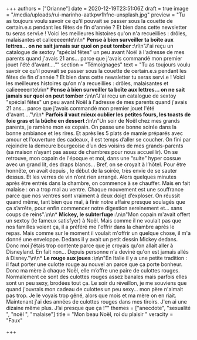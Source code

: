 +++
authors = ["Orianne"]
date = 2020-12-19T23:51:06Z
draft = true
image = "/media/uploads/rui-marinho-aatkpw1hfnc-unsplash.jpg"
preview = "Tu as toujours voulu savoir ce qu'il pouvait se passer sous la couette de certain.e.s pendant les fêtes de fin d'année ? Et bien dans cette newsletter tu seras servi.e ! Voici les meilleures histoires qu'on n'a recueillies : drôles, malaisantes et calieeeeente\n\n* **Pense à bien surveiller ta boîte aux lettres... on ne sait jamais sur quoi on peut tomber  :**\n\n\"J'ai reçu un catalogue de sextoy \"spécial fêtes\" un peu avant Noël à l'adresse de mes parents quand j'avais 21 ans... parce que j'avais commandé mon premier jouet l'été d'avant....\""
section = "Témoignages"
text = "Tu as toujours voulu savoir ce qu'il pouvait se passer sous la couette de certain.e.s pendant les fêtes de fin d'année ? Et bien dans cette newsletter tu seras servi.e ! Voici les meilleures histoires qu'on n'a recueillies : drôles, malaisantes et calieeeeente\n\n* **Pense à bien surveiller ta boîte aux lettres... on ne sait jamais sur quoi on peut tomber  :**\n\n\"J'ai reçu un catalogue de sextoy \"spécial fêtes\" un peu avant Noël à l'adresse de mes parents quand j'avais 21 ans... parce que j'avais commandé mon premier jouet l'été d'avant....\"\n\n* **Parfois il vaut mieux oublier les petites fours,  les toasts de foie gras et la bûche en dessert :**\n\n\"Un soir de Noël chez mes grands parents, je ramène mon ex copain. On passe une bonne soirée dans la bonne ambiance et les rires. Et après les 5 plats de mamie préparés avec amour et l'ouverture des cadeaux, il est temps d’aller se coucher. On fini par rejoindre la demeure bourgeoise d’un des voisins de mes grands-parents (sa maison n’ayant pas assez de chambres pour nous accueillir). On se retrouve, mon copain de l'époque et moi, dans une “suite” hyper cossue avec un grand lit, des draps blancs... Bref, on se croyait à l’hôtel. Pour être honnête, on avait depuis , le début de la soirée, très envie de se sauter dessus. Et les verres de vin n’ont rien arrangé. Alors quelques minutes après être entrés dans la chambre, on commence à se chauffer. Mais en fait malaise : on a trop mal au ventre. Chaque mouvement est une souffrance parce que nos ventres sont vraiment à deux doigt d’exploser. On réussit quand même, tant bien que mal,  à finir notre affaire presque soulagés que ça s’arrête, pour enfin commencer notre digestion sereinement et… sans coups de reins\".\n\n* **Mickey, le subterfuge :**\n\n\"Mon copain m'avait offert un sextoy (le fameux satisfyer) à Noël. Mais comme il ne voulait pas que nos familles voient ça, il a préféré me l'offrir dans la chambre après le repas. Mais comme sur le moment il voulait m'offrir un quelque chose, il m'a donné une enveloppe. Dedans il y avait un petit dessin Mickey dedans. Donc moi j'étais trop contente parce que je croyais qu'on allait aller à Disneyland.  En fait non... Depuis personne n'a deviné qu'on est jamais allés à Disney.\"\n\n* **Le rouge aux joues :**\n\n\"En Italie il y a une petite tradition : il faut porter une culotte rouge au nouvel an parce que ça porte bonheur. Donc ma mère à chaque Noël, elle m’offre une paire de culottes rouges. Normalement ce sont des culottes rouges assez banales mais parfois elles sont un peu sexy, brodées tout ça. Le soir du réveillon, je me souviens que quand j'ouvrais mon cadeau  de culottes un peu sexy... mon père n'aimait pas trop. Je le voyais trop gêné, alors que mois et ma mère on en riait.  Maintenant j'ai des années de culottes rouges dans mes tiroirs. J'en ai une dizaine même plus. J’ai presque que ça !\""
themes = ["anecdote", "sexualité ", "noël ", "malaise"]
title = "Mon beau Noël, roi du plaisir "
veracity = "Faux"

+++
